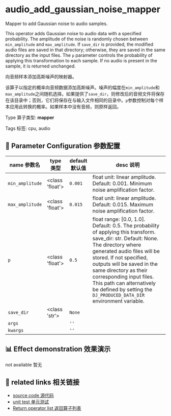 # audio_add_gaussian_noise_mapper

Mapper to add Gaussian noise to audio samples.

This operator adds Gaussian noise to audio data with a specified probability. The amplitude of the noise is randomly chosen between `min_amplitude` and `max_amplitude`. If `save_dir` is provided, the modified audio files are saved in that directory; otherwise, they are saved in the same directory as the input files. The `p` parameter controls the probability of applying this transformation to each sample. If no audio is present in the sample, it is returned unchanged.

向音频样本添加高斯噪声的映射器。

该算子以指定的概率向音频数据添加高斯噪声。噪声的幅度在`min_amplitude`和`max_amplitude`之间随机选择。如果提供了`save_dir`，则修改后的音频文件将保存在该目录中；否则，它们将保存在与输入文件相同的目录中。`p`参数控制对每个样本应用此转换的概率。如果样本中没有音频，则原样返回。

Type 算子类型: **mapper**

Tags 标签: cpu, audio

## 🔧 Parameter Configuration 参数配置
| name 参数名 | type 类型 | default 默认值 | desc 说明 |
|--------|------|--------|------|
| `min_amplitude` | <class 'float'> | `0.001` | float unit: linear amplitude. Default: 0.001. Minimum noise amplification factor. |
| `max_amplitude` | <class 'float'> | `0.015` | float unit: linear amplitude. Default: 0.015. Maximum noise amplification factor. |
| `p` | <class 'float'> | `0.5` | float range: [0.0, 1.0].  Default: 0.5. The probability of applying this transform. save_dir: str. Default: None.     The directory where generated audio files will be stored.     If not specified, outputs will be saved in the same directory as their corresponding input files.     This path can alternatively be defined by setting the `DJ_PRODUCED_DATA_DIR` environment variable. |
| `save_dir` | <class 'str'> | `None` |  |
| `args` |  | `''` |  |
| `kwargs` |  | `''` |  |

## 📊 Effect demonstration 效果演示
not available 暂无

## 🔗 related links 相关链接
- [source code 源代码](../../../data_juicer/ops/mapper/audio_add_gaussian_noise_mapper.py)
- [unit test 单元测试](../../../tests/ops/mapper/test_audio_add_gaussian_noise_mapper.py)
- [Return operator list 返回算子列表](../../Operators.md)